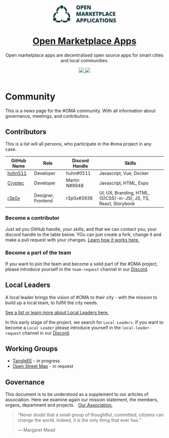 <!--lint disable no-literal-urls-->

<p align="center">
  <br>
  <a href="https://openmarketplace.org/">
     <img
      alt="open marketplace apps"
      src="./public/oma.jpg"
      width="200"
    />
  </a>
</p>


<h1 align="center"><a href="https://openmarketplace.org"> Open Marketplace Apps</a></h1>

<p align="center">Open marketplace apps are decentralised open source apps for smart cities and local communities. </p>

<p align="center">
  <a title="MIT License" href="LICENSE">
    <img src="https://img.shields.io/github/license/gridsome/gridsome.svg?style=flat-square&label=License&colorB=6cc24a">
  </a>
  <a title="Follow on Twitter" href="https://twitter.com/marketplace_org">
    <img src="https://img.shields.io/twitter/follow/marketplace_org.svg?style=social&label=Follow%20@marketplace_org">
  </a>
  <br>
  <br>
</p>


# Community

This is a news page for the #OMA community. With all information about governance, meetings, and contributors.

## Contributors

This is a list will all persons, who participate in the #oma project in any case.

| GitHub Name                           | Role               | Discord Handle | Skills                                                           |
| ------------------------------------- | ------------------ | -------------- | ---------------------------------------------------------------- |
| [huhn511](https://github.com/huhn511) | Developer          | huhn#0511      | Javascript, Vue, Docker                                          |
| [Cryptec](https://github.com/cryptec) | Developer          | Martin N#8948  | Javascript, HTML, Expo                                           |
| [r3p0x](https://github.com/r3pox)     | Designer, Frontend | r3p0x#3936     | UI, UX, Branding, HTML, (S)CSS(-in-JS), JS, TS, React, Storybook |

### Become a contributor

Just ad you GitHub handle, your skills, and that we can contact you, your discord handle to the table below. YOu can just create a fork, change it and make a pull request with your changes. [Learn how it works here.](./how-tos/01-create-merge-request.md)

### Become a part of the team

If you want to join the team and become a solid part of the #OMA project, please introduce yourself in the `team-request` channel in our [Discord](https://discord.gg/XDQQcJC).

## Local Leaders

A local leader brings the vision of #OMA to their city - with the mission to build up a local team, to fulfill the city needs.

[See a list or learn more about Local Leaders here.](./local-leaders/01_indroduction.md)

In this early stage of the project, we search for `Local Leaders`.
If you want to become a `Local Leader` please introduce yourself in the `local-leader-request` channel in our [Discord](https://discord.gg/XDQQcJC).

## Working Groups

- [TangleEE](https://tangle.ee/) - in progress
- [Open Street Map](https://www.openstreetmap.org) - in request


## Governance
This document is to be understood as a supplement to our articles of association. Here we examine again our mission statement, the members, organs, department and projects.
 
[Our Association.](./governance/index.md)



>“Never doubt that a small group of thoughtful, committed, citizens can change the world. Indeed, it is the only thing that ever has.”
>
>― Margaret Mead